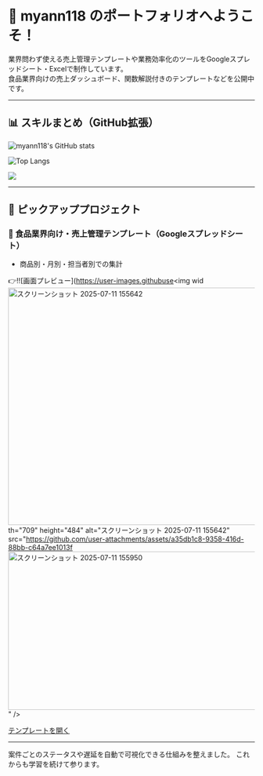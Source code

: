 # 🌱 myann118 のポートフォリオへようこそ！
業界問わず使える売上管理テンプレートや業務効率化のツールをGoogleスプレッドシート・Excelで制作しています。  
食品業界向けの売上ダッシュボード、関数解説付きのテンプレートなどを公開中です。

---

## 📊 スキルまとめ（GitHub拡張）

![myann118's GitHub stats](https://github-readme-stats.vercel.app/api?username=myann118&show_icons=true&theme=vue)

![Top Langs](https://github-readme-stats.vercel.app/api/top-langs/?username=myann118&layout=compact&theme=vue)

![](https://komarev.com/ghpvc/?username=myann118)

---

## 📁 ピックアッププロジェクト

### 🍱 食品業界向け・売上管理テンプレート（Googleスプレッドシート）
- 商品別・月別・担当者別での集計


👉!![画面プレビュー](https://user-images.githubuse<img wid<img width="709" height="484" alt="スクリーンショット 2025-07-11 155642" src="https://github.com/user-attachments/assets/df00b0f5-beb5-4845-8e6b-a691d2cc1d8a" />
th="709" height="484" alt="スクリーンショット 2025-07-11 155642" src="https://github.com/user-attachments/assets/a35db1c8-9358-416d-88bb-c64a7ee1013f<img width="949" height="323" alt="スクリーンショット 2025-07-11 155950" src="https://github.com/user-attachments/assets/fa65b60e-17dc-49c7-bc5a-e6800e210dfc" />
" />

 [テンプレートを開く](https://docs.google.com/spreadsheets/d/1CRiBtZguHsleBZLW237TCLoiZ8i3ufjMsBcuUf5qdos/edit?usp=sharing)



---
案件ごとのステータスや遅延を自動で可視化できる仕組みを整えました。
これからも学習を続けて参ります。


<!--
**myann118/myann118** is a ✨ _special_ ✨ repository because its `README.md` (this file) appears on your GitHub profile.

Here are some ideas to get you started:

- 🔭 I’m currently working on ...
- 🌱 I’m currently learning ...
- 👯 I’m looking to collaborate on ...
- 🤔 I’m looking for help with ...
- 💬 Ask me about ...
- 📫 How to reach me: ...
- 😄 Pronouns: ...
- ⚡ Fun fact: ...
-->
